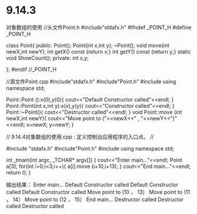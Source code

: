 # 9.14.3
对象数组的使用
//头文件Point.h
#include"stdafx.h"
#ifndef _POINT_H
#define _POINT_H

class Point{
public:
	Point();
	Point(int x,int y);
	~Point();
	void move(int newX,int newY);
	int getX() const {return x;}
	int getY() const {return y;}
	static void ShowCount();
private:
	int x,y;

};
#endif //_POINT_H

//源文件Point.cpp
#include"stdafx.h"
#include"Point.h"
#include<iostream>
using namespace std;

Point::Point ():x(0),y(0){
	cout<<"Default Constructor called"<<endl;
}
Point::Point(int  x,int y):x(x),y(y){
	cout<<"Constructor called"<<endl;
}
Point::~Point(){
    cout<<"Destructor called"<<endl;
}
void Point::move (int newX,int newY){
	cout<<"Move point to ("<<newX<<" , "<<newY<<")"<<endl;
	x=newX;
	y=newY;
}

// 9.14.4对象数组的使用.cpp : 定义控制台应用程序的入口点。
//

#include "stdafx.h"
#include"Point.h"
#include<iostream>
using namespace std;


int _tmain(int argc, _TCHAR* argv[])
{
	cout<<"Enter main..."<<endl;
	Point a[3];
	for(int i=0;i<3;i++){
		a[i].move (i+10,i+13);
	}
	cout<<"End main..."<<endl;
	return 0;
}

输出结果：
Enter main...
Default Constructor called
Default Constructor called
Default Constructor called
Move point to (10 ， 13）
Move point to (11 ， 14）
Move point to (12 ， 15）
End main...
Destructor called
Destructor called
Destructor called
